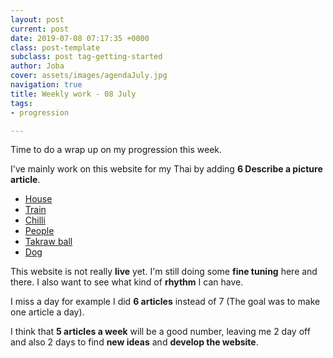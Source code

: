 ```yaml
---
layout: post
current: post
date: 2019-07-08 07:17:35 +0000
class: post-template
subclass: post tag-getting-started
author: Joba
cover: assets/images/agendaJuly.jpg
navigation: true
title: Weekly work - 08 July
tags:
- progression

---
```

Time to do a wrap up on my progression this week.

I've mainly work on this website for my Thai by adding **6 Describe a picture article**.

* [House](https://mythainote.com/describe-a-picture-house "house")
* [Train](https://mythainote.com/describe-a-picture-train "Train")
* [Chilli](https://mythainote.com/describe-a-picture-chilli "Chilli")
* [People](https://mythainote.com/describe-a-picture-people "People")
* [Takraw ball](https://mythainote.com/describe-a-picture-takraw-ball "Takraw ball")
* [Dog](https://mythainote.com/describe-a-picture-dog "Dog")

This website is not really **live** yet. I'm still doing some **fine tuning** here and there. I also want to see what kind of **rhythm** I can have.

I miss a day for example I did **6 articles** instead of 7 (The goal was to make one article a day). 

I think that **5 articles a week** will be a good number, leaving me 2 day off and also 2 days to find **new ideas** and **develop the website**. 